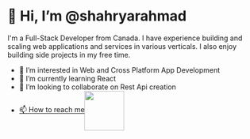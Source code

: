 <h1>👋 Hi, I’m @shahryarahmad</h1>

<p>I'm a Full-Stack Developer from Canada. I have experience building and scaling web applications and services in various verticals. I also enjoy building side projects in my free time.</p>
    
 - 👀 I’m interested in Web and Cross Platform App Development
 - 🌱 I’m currently learning React
 - 💞️ I’m looking to collaborate on Rest Api creation
 - <a href = "https://linkedin.com/in/shahryar-ahmad/"><span style= "vertical-align:middle; display:inline;">📫 How to reach me</span><img src = "https://upload.wikimedia.org/wikipedia/commons/thumb/f/f8/LinkedIn_icon_circle.svg/1024px-LinkedIn_icon_circle.svg.png" style = "width:80px; vertical-align:middle;"></a>


